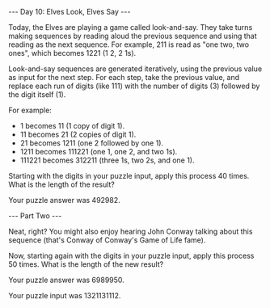 --- Day 10: Elves Look, Elves Say ---

Today, the Elves are playing a game called look-and-say. They take turns making sequences by reading aloud the previous sequence and using that reading as the next sequence. For example, 211 is read as "one two, two ones", which becomes 1221 (1 2, 2 1s).

Look-and-say sequences are generated iteratively, using the previous value as input for the next step. For each step, take the previous value, and replace each run of digits (like 111) with the number of digits (3) followed by the digit itself (1).

For example:

 * 1 becomes 11 (1 copy of digit 1).
 * 11 becomes 21 (2 copies of digit 1).
 * 21 becomes 1211 (one 2 followed by one 1).
 * 1211 becomes 111221 (one 1, one 2, and two 1s).
 * 111221 becomes 312211 (three 1s, two 2s, and one 1).

Starting with the digits in your puzzle input, apply this process 40 times. What is the length of the result?

Your puzzle answer was 492982.

--- Part Two ---

Neat, right? You might also enjoy hearing John Conway talking about this sequence (that's Conway of Conway's Game of Life fame).

Now, starting again with the digits in your puzzle input, apply this process 50 times. What is the length of the new result?

Your puzzle answer was 6989950.

Your puzzle input was 1321131112.
